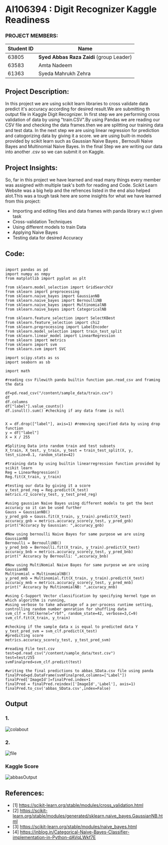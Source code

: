 # AI106394 :  Digit Recognizer Kaggle Readiness  

### PROJECT MEMBERS:

Student ID      |     Name
--------------- | -------------
   63805        | **Syed Abbas Raza Zaidi** (group Leader)
   63583        | Amta Nadeem
   61363        | Syeda Mahrukh Zehra



## Project Description:
In this project we are using scikit learn libraries to cross validate data predict it's accuracy according for desired result.We are submitting th output file in Kaggle Digit Recognizer. In first step we are performing cross validation of data by using "train.CSV".By using Pandas we are reading our CSV file and checking the data frames.then we are splitting our training data and test data. In the next step we are using linear regression for prediction and catogorizing data by giving it a score.
we are using built-in models provided by scikit learn such as Gaussian Naive Bayes , Bernoulli Naive Bayes  and Multinomial Naive Bayes. In the final Step we are writing our data into another .csv so we can submit it on Kaggle.


## Project Insights:

So, far in this project we have learned and read many things every member was assigned with multiple task's both for reading and Code. Scikit Learn Website was a big help and the refrences listed in the end also helped alot.This was a tough task here are some insights for what we have learned from this project:

- Importing and editing files  and data frames with panda library w.r.t given task
- Cross-validation Techniques
- Using different models to train Data 
- Applying Naive Bayes
- Testing data for desired Accuracy

## Code: 
```python#importing needed Libraries

import pandas as pd
import numpy as nmpy
from matplotlib import pyplot as plt

from sklearn.model_selection import GridSearchCV
from sklearn import preprocessing
from sklearn.naive_bayes import GaussianNB
from sklearn.naive_bayes import BernoulliNB 
from sklearn.naive_bayes import MultinomialNB 
from sklearn.naive_bayes import CategoricalNB

from sklearn.feature_selection import SelectKBest
from sklearn.feature_selection import chi2
from sklearn.preprocessing import LabelEncoder
from sklearn.model_selection import train_test_split 
from sklearn.linear_model import LinearRegression
from sklearn import metrics
from sklearn import svm
from sklearn.svm import SVC

import scipy.stats as ss
import seaborn as sb

import math

#reading csv Filewith panda builtin function pan.read_csv and framing the data 

df=pd.read_csv("/content/sample_data/train.csv")
df
df.columns
df["label"].value_counts()
df.isnull().sum() #checking if any data frame is null


X = df.drop(["label"], axis=1) #removing specified data by using drop function 
y = df["label"]
X = X / 255

#Spliting Data into random train and test subsets
X_train, X_test, y_train, y_test = train_test_split(X, y, test_size=0.1, random_state=42)

#training data by using builtin linearregression function provided by scikit learn
Reg = LinearRegression()
Reg.fit(X_train, y_train)

#testing our data by giving it a score
y_test_pred_reg = Reg.predict(X_test)
metrics.r2_score(y_test, y_test_pred_reg)

#using gaussian Naive Bayes using different models to get the best accuracy so it can be used further 
Gauss = GaussianNB()
y_pred_gnb = Gauss.fit(X_train, y_train).predict(X_test)
accuracy_gnb = metrics.accuracy_score(y_test, y_pred_gnb)
print("Accuracy by Gaussian: ",accuracy_gnb)

#Now using bernoulli Naive Bayes for same purpose we are using GaussianNB
Bernoulli = BernoulliNB()
y_pred_bnb = Bernoulli.fit(X_train, y_train).predict(X_test)
accuracy_bnb = metrics.accuracy_score(y_test, y_pred_bnb)
print(" Accuracy by Bernoulli: ",accuracy_bnb)

#Now using MultiNomial Naive Bayes for same purpose we are using GaussianNB
Multinomial = MultinomialNB()
y_pred_mnb = Multinomial.fit(X_train, y_train).predict(X_test)
accuracy_mnb = metrics.accuracy_score(y_test, y_pred_mnb)
print(" Accuracy by MultinomialNB: ",accuracy_mnb)

#using C-Support Vector classification by specifying kernel type on which algorithm is running, 
#using verbose to take advantage of a per-process runtime setting, controlling random number genration for shuffling data
svm_clf = SVC(kernel="rbf", random_state=42, verbose=3,C=9)
svm_clf.fit(X_train, y_train)

#checking if the sample data x is equal to predicted data Y 
y_test_pred_svm = svm_clf.predict(X_test)
#predicting score
metrics.accuracy_score(y_test, y_test_pred_svm)

#reading File test.csv 
test=pd.read_csv("/content/sample_data/test.csv")
test=test/255
svmFinalpred=svm_clf.predict(test)

#writing the final predictions to abbas_SData.csv file using panda
finalPred=pd.DataFrame(svmFinalpred,columns=["Label"])
finalPred['ImageId']=finalPred.index+1
finalPred = finalPred.reindex(['ImageId','Label'], axis=1)
finalPred.to_csv('abbas_SData.csv',index=False)
```
## Output

### 1.
![colabout](https://user-images.githubusercontent.com/61627416/114673334-81133a00-9d1f-11eb-85ac-dc3292ef48e6.PNG)

### 2.
![file](https://user-images.githubusercontent.com/61627416/114673545-bddf3100-9d1f-11eb-9633-e5d47382e129.PNG)


### Kaggle Score

![abbasOutput](https://user-images.githubusercontent.com/61627416/114662651-81f19f00-9d12-11eb-9806-37b7bc11cac8.PNG)


## References:
- [1] https://scikit-learn.org/stable/modules/cross_validation.html
- [2] https://scikit-learn.org/stable/modules/generated/sklearn.naive_bayes.GaussianNB.html
- [3] https://scikit-learn.org/stable/modules/naive_bayes.html
- [4] https://inblog.in/Categorical-Naive-Bayes-Classifier-implementation-in-Python-dAVqLWkf7E

